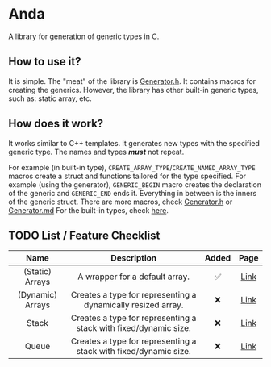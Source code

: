 # Anda

A library for generation of generic types in C.

## How to use it?
It is simple. The "meat" of the library is [Generator.h](include/Generator.h). It contains macros for creating the generics.
However, the library has other built-in generic types, such as: static array, etc.

## How does it work?
It works similar to C++ templates. It generates new types with the specified generic type. The names and types ***must*** not repeat.

For example (in built-in type), `CREATE_ARRAY_TYPE`/`CREATE_NAMED_ARRAY_TYPE` macros create a struct and functions tailored for the type specified.
For example (using the generator), `GENERIC_BEGIN` macro creates the declaration of the generic and `GENERIC_END` ends it. Everything in between is the inners of the generic struct.
There are more macros, check [Generator.h](include/Generator.h) or [Generator.md](Docs/Generator.md)
For the built-in types, check [here](Docs).

## TODO List / Feature Checklist

|       Name       |                           Description                            | Added |   Page   |
|:----------------:|:----------------------------------------------------------------:|:-----:|:--------:|
| (Static) Arrays  |                  A wrapper for a default array.                  |   ✅   | [Link]() |
| (Dynamic) Arrays |   Creates a type for representing a dynamically resized array.   |   ❌   | [Link]() |
|      Stack       | Creates a type for representing a stack with fixed/dynamic size. |   ❌   | [Link]() |
|      Queue       | Creates a type for representing a stack with fixed/dynamic size. |   ❌   | [Link]() |
